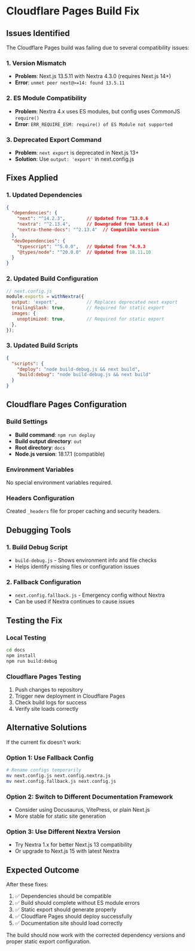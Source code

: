 # Cloudflare Pages Build Fix

## Issues Identified

The Cloudflare Pages build was failing due to several compatibility issues:

### 1. Version Mismatch
- **Problem**: Next.js 13.5.11 with Nextra 4.3.0 (requires Next.js 14+)
- **Error**: `unmet peer next@>=14: found 13.5.11`

### 2. ES Module Compatibility
- **Problem**: Nextra 4.x uses ES modules, but config uses CommonJS `require()`
- **Error**: `ERR_REQUIRE_ESM: require() of ES Module not supported`

### 3. Deprecated Export Command
- **Problem**: `next export` is deprecated in Next.js 13+
- **Solution**: Use `output: 'export'` in next.config.js

## Fixes Applied

### 1. Updated Dependencies
```json
{
  "dependencies": {
    "next": "^14.2.3",        // Updated from ^13.0.6
    "nextra": "^2.13.4",      // Downgraded from latest (4.x)
    "nextra-theme-docs": "^2.13.4"  // Compatible version
  },
  "devDependencies": {
    "typescript": "^5.0.0",   // Updated from ^4.9.3
    "@types/node": "^20.0.0"  // Updated from 18.11.10
  }
}
```

### 2. Updated Build Configuration
```javascript
// next.config.js
module.exports = withNextra({
  output: 'export',           // Replaces deprecated next export
  trailingSlash: true,        // Required for static export
  images: {
    unoptimized: true,        // Required for static export
  },
});
```

### 3. Updated Build Scripts
```json
{
  "scripts": {
    "deploy": "node build-debug.js && next build",
    "build:debug": "node build-debug.js && next build"
  }
}
```

## Cloudflare Pages Configuration

### Build Settings
- **Build command**: `npm run deploy`
- **Build output directory**: `out`
- **Root directory**: `docs`
- **Node.js version**: 18.17.1 (compatible)

### Environment Variables
No special environment variables required.

### Headers Configuration
Created `_headers` file for proper caching and security headers.

## Debugging Tools

### 1. Build Debug Script
- `build-debug.js` - Shows environment info and file checks
- Helps identify missing files or configuration issues

### 2. Fallback Configuration
- `next.config.fallback.js` - Emergency config without Nextra
- Can be used if Nextra continues to cause issues

## Testing the Fix

### Local Testing
```bash
cd docs
npm install
npm run build:debug
```

### Cloudflare Pages Testing
1. Push changes to repository
2. Trigger new deployment in Cloudflare Pages
3. Check build logs for success
4. Verify site loads correctly

## Alternative Solutions

If the current fix doesn't work:

### Option 1: Use Fallback Config
```bash
# Rename configs temporarily
mv next.config.js next.config.nextra.js
mv next.config.fallback.js next.config.js
```

### Option 2: Switch to Different Documentation Framework
- Consider using Docusaurus, VitePress, or plain Next.js
- More stable for static site generation

### Option 3: Use Different Nextra Version
- Try Nextra 1.x for better Next.js 13 compatibility
- Or upgrade to Next.js 15 with latest Nextra

## Expected Outcome

After these fixes:
1. ✅ Dependencies should be compatible
2. ✅ Build should complete without ES module errors
3. ✅ Static export should generate properly
4. ✅ Cloudflare Pages should deploy successfully
5. ✅ Documentation site should load correctly

The build should now work with the corrected dependency versions and proper static export configuration.
